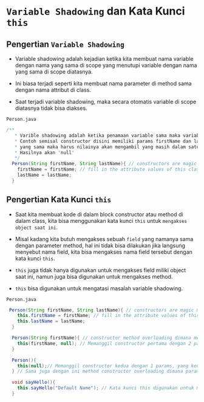 # `Variable Shadowing` dan Kata Kunci `this`

## Pengertian `Variable Shadowing`

- Variable shadowing adalah kejadian ketika kita membuat nama variable dengan nama yang sama di scope yang menutupi variable dengan nama yang sama di scope diatasnya.

- Ini biasa terjadi seperti kita membuat nama parameter di method sama dengan nama attribut di class.

- Saat terjadi variable shadowing, maka secara otomatis variable di scope diatasnya tidak bisa diakses.

`Person.java`

```java
/**
   * Varible shadowing adalah ketika penamaan variable sama maka variable terakhir yang menjadi nilainya.
   * Contoh semisal constructor disini memiliki params firstName dan lastName sedangkan attributnya juga memiliki penamaan variable 
   * yang sama maka harus nilainya akan mengambil yang masih dalam satu scope. dalam kasus ini firstname dan last name
   * Hasilnya akan "null"
   */
  Person(String firstName, String lastName){ // constructors are magic methods, each constructor will be executed when starting an object.
    firstName = firstName; // fill in the attribute values ​​of this class, namely firstname and lastname, from the arguments
    lastName = lastName;
  }
```

## Pengertian Kata Kunci `this`

- Saat kita membuat kode di dalam block constructor atau method di dalam class, kita bisa menggunakan kata kunci `this` untuk `mengakses object saat ini`.

- Misal kadang kita butuh mengakses sebuah `field` yang namanya sama dengan parameter method, hal ini tidak bisa dilakukan jika langsung menyebut nama field, kita bisa mengakses nama field tersebut dengan kata kunci `this`.

- `this` juga tidak hanya digunakan untuk mengakses field miliki object saat ini, namun juga bisa digunakan untuk mengakses method.

- `this` bisa digunakan untuk mengatasi masalah variable shadowing.

`Person.java`

```java
 Person(String firstName, String lastName){ // constructors are magic methods, each constructor will be executed when starting an object.
    this.firstName = firstName; // fill in the attribute values ​​of this class, namely firstname and lastname, from the arguments
    this.lastName = lastName;
  }

  Person(String firstName){ // constructor method overloading dimana method dapat dibuat ulang namun harus dibedakan parameternya, maka dari itu disini hanya ada satu parameter.
    this(firstName, null); // Memanggil constructor pertama dengan 2 params, yang pertama bernilai dan yang kedua null
  }

  Person(){
    this(null);// Memanggil constructor kedua dengan 1 params, yang kedua null
  } // Sama juga dengan ini method constructor overloading dimana parameternya kosong!

  void sayHello(){
    this.sayHello("Default Name"); // Kata kunci this digunakan untuk merujuk ke object yang ada saat ini disini. Contoh sayHello dengan parameter name berada di dalam class ini maka kita dapat menggunakan keyword this agar dapat memudahkan pembacaan code.
  }
```
